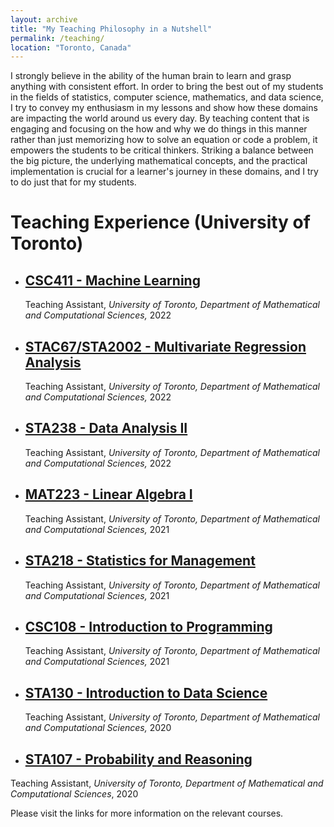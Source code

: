 ```yaml
---
layout: archive
title: "My Teaching Philosophy in a Nutshell"
permalink: /teaching/
location: "Toronto, Canada"
---
```


I strongly believe in the ability of the human brain to learn and grasp anything with consistent effort. In order to bring the best out of my students in the fields of statistics, computer science, mathematics, and data science, I try to convey my enthusiasm in my lessons and show how these domains are impacting the world around us every day. By teaching content that is engaging and focusing on the how and why we do things in this manner rather than just memorizing how to solve an equation or code a problem, it empowers the students to be critical thinkers. Striking a balance between the big picture, the underlying mathematical concepts, and the practical implementation is crucial for a learner's journey in these domains, and I try to do just that for my students.

# Teaching Experience (University of Toronto)
- ## [CSC411 - Machine Learning](http://www.cs.toronto.edu/~rgrosse/courses/csc411_f18/)
  Teaching Assistant, *University of Toronto, Department of Mathematical and Computational Sciences,* 2022

- ## [STAC67/STA2002 - Multivariate Regression Analysis](http://www.cs.toronto.edu/~rgrosse/courses/csc411_f18/)
  Teaching Assistant, *University of Toronto, Department of Mathematical and Computational Sciences,* 2022

- ## [STA238 - Data Analysis II](http://www.cs.toronto.edu/~rgrosse/courses/csc411_f18/)
  Teaching Assistant, *University of Toronto, Department of Mathematical and Computational Sciences,* 2022

- ## [MAT223 - Linear Algebra I](https://example.com)
  Teaching Assistant, *University of Toronto, Department of Mathematical and Computational Sciences,* 2021

- ## [STA218 - Statistics for Management](https://example.com)
  Teaching Assistant, *University of Toronto, Department of Mathematical and Computational Sciences,* 2021

- ## [CSC108 - Introduction to Programming](https://example.com)
  Teaching Assistant, *University of Toronto, Department of Mathematical and Computational Sciences,* 2021

- ## [STA130 - Introduction to Data Science](https://example.com)
  Teaching Assistant, *University of Toronto, Department of Mathematical and Computational Sciences,* 2020

 - ## [STA107 - Probability and Reasoning](link.com)
  Teaching Assistant, *University of Toronto, Department of Mathematical and Computational Sciences*, 2020


Please visit the links for more information on the relevant courses.
